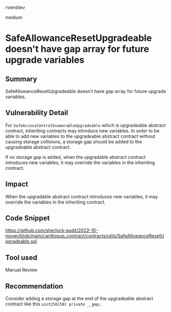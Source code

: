 rvierdiiev

medium

# SafeAllowanceResetUpgradeable doesn't have gap array for future upgrade variables

## Summary
SafeAllowanceResetUpgradeable doesn't have gap array for future upgrade variables.
## Vulnerability Detail
For `SafeAccessControlEnumerableUpgradeable` which is upgradeable abstract contract, inheriting contracts may introduce new variables. In order to be able to add new variables to the upgradeable abstract contract without causing storage collisions, a storage gap should be added to the upgradeable abstract contract.

If no storage gap is added, when the upgradable abstract contract introduces new variables, it may override the variables in the inheriting contract.
## Impact
When the upgradable abstract contract introduces new variables, it may override the variables in the inheriting contract.
## Code Snippet
https://github.com/sherlock-audit/2022-10-mover/blob/main/cardtopup_contract/contracts/utils/SafeAllowanceResetUpgradeable.sol
## Tool used

Manual Review

## Recommendation
Consider adding a storage gap at the end of the upgradeable abstract contract like this `uint256[50] private __gap;`